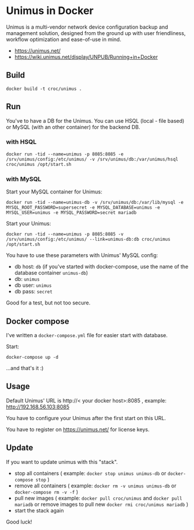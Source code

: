 # Unimus in Docker

Unimus is a multi-vendor network device configuration backup and management solution, designed from the ground up with user friendliness, workflow optimization and ease-of-use in mind.

  - https://unimus.net/
  - https://wiki.unimus.net/display/UNPUB/Running+in+Docker

## Build

```
docker build -t croc/unimus .
```

## Run

You've to have a DB for the Unimus.
You can use HSQL (local - file based) or MySQL (with an other container) for the backend DB.

### with HSQL

```
docker run -tid --name=unimus -p 8085:8085 -e /srv/unimus/config:/etc/unimus/ -v /srv/unimus/db:/var/unimus/hsql croc/unimus /opt/start.sh
```

### with MySQL

Start your MySQL container for Unimus:

```
docker run -tid --name=unimus-db -v /srv/unimus/db:/var/lib/mysql -e MYSQL_ROOT_PASSWORD=supersecret -e MYSQL_DATABASE=unimus -e MYSQL_USER=unimus -e MYSQL_PASSWORD=secret mariadb
```

Start your Unimus:

```
docker run -tid --name=unimus -p 8085:8085 -v /srv/unimus/config:/etc/unimus/ --link=unimus-db:db croc/unimus /opt/start.sh
```

You have to use these parameters with Unimus' MySQL config:
  - db host: `db` (if you've started with docker-compose, use the name of the database container `unimus-db`)
  - db: `unimus`
  - db user: `unimus`
  - db pass: `secret`

Good for a test, but not too secure.

## Docker compose

I've written a `docker-compose.yml` file for easier start with database.

Start:
```
docker-compose up -d
```

...and that's it :)

## Usage

Default Unimus' URL is http://< your docker host>:8085 , example: http://192.168.56.103:8085

You have to configure your Unimus after the first start on this URL.

You have to register on https://unimus.net/ for license keys.

## Update

If you want to update unimus with this "stack".
  - stop all containers ( example: `docker stop unimus unimus-db` or `docker-compose stop` )
  - remove all containers ( example: `docker rm -v unimus unimus-db` or `docker-compose rm -v -f` )
  - pull new images ( example: `docker pull croc/unimus` and `docker pull mariadb` or remove images to pull new `docker rmi croc/unimus mariadb` )
  - start the stack again 


Good luck!
